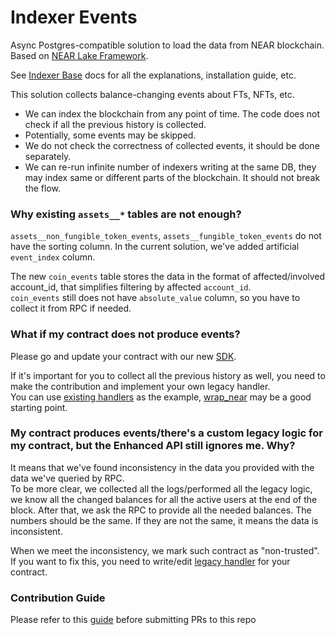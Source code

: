 # Indexer Events

Async Postgres-compatible solution to load the data from NEAR blockchain.
Based on [NEAR Lake Framework](https://github.com/near/near-lake-framework-rs).

See [Indexer Base](https://github.com/near/near-indexer-base#indexer-base) docs for all the explanations, installation guide, etc.

This solution collects balance-changing events about FTs, NFTs, etc.

- We can index the blockchain from any point of time. The code does not check if all the previous history is collected.
- Potentially, some events may be skipped.
- We do not check the correctness of collected events, it should be done separately.
- We can re-run infinite number of indexers writing at the same DB, they may index same or different parts of the blockchain. It should not break the flow.

### Why existing `assets__*` tables are not enough?

`assets__non_fungible_token_events`, `assets__fungible_token_events` do not have the sorting column.
In the current solution, we've added artificial `event_index` column.

The new `coin_events` table stores the data in the format of affected/involved account_id, that simplifies filtering by affected `account_id`.  
`coin_events` still does not have `absolute_value` column, so you have to collect it from RPC if needed.

### What if my contract does not produce events?

Please go and update your contract with our new [SDK](https://github.com/near/near-sdk-rs).

If it's important for you to collect all the previous history as well, you need to make the contribution and implement your own legacy handler.  
You can use [existing handlers](src/db_adapters/coin/legacy) as the example, [wrap_near](src/db_adapters/coin/legacy/wrap_near.rs) may be a good starting point.

### My contract produces events/there's a custom legacy logic for my contract, but the Enhanced API still ignores me. Why?

It means that we've found inconsistency in the data you provided with the data we've queried by RPC.  
To be more clear, we collected all the logs/performed all the legacy logic, we know all the changed balances for all the active users at the end of the block.
After that, we ask the RPC to provide all the needed balances.
The numbers should be the same.
If they are not the same, it means the data is inconsistent.

When we meet the inconsistency, we mark such contract as "non-trusted".  
If you want to fix this, you need to write/edit [legacy handler](src/db_adapters/coin/legacy/DOC.md) for your contract.

### Contribution Guide

Please refer to this [guide](https://github.com/near/near-indexer-for-explorer/blob/master/CONTRIBUTING.md) before submitting PRs to this repo 